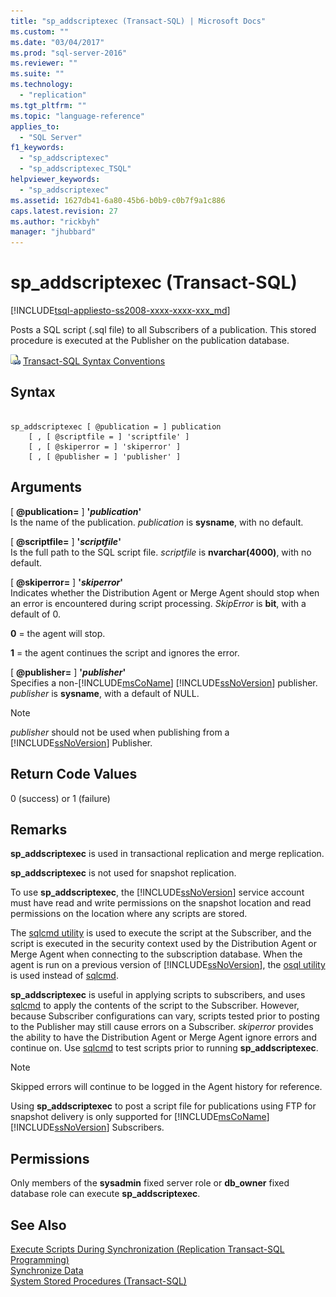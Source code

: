 ```yaml
---
title: "sp_addscriptexec (Transact-SQL) | Microsoft Docs"
ms.custom: ""
ms.date: "03/04/2017"
ms.prod: "sql-server-2016"
ms.reviewer: ""
ms.suite: ""
ms.technology: 
  - "replication"
ms.tgt_pltfrm: ""
ms.topic: "language-reference"
applies_to: 
  - "SQL Server"
f1_keywords: 
  - "sp_addscriptexec"
  - "sp_addscriptexec_TSQL"
helpviewer_keywords: 
  - "sp_addscriptexec"
ms.assetid: 1627db41-6a80-45b6-b0b9-c0b7f9a1c886
caps.latest.revision: 27
ms.author: "rickbyh"
manager: "jhubbard"
---
```

# sp_addscriptexec (Transact-SQL)
[!INCLUDE[tsql-appliesto-ss2008-xxxx-xxxx-xxx_md](../../../database-engine/configure/windows/includes/tsql-appliesto-ss2008-xxxx-xxxx-xxx-md.md)]

  Posts a SQL script (.sql file) to all Subscribers of a publication. This stored procedure is executed at the Publisher on the publication database.  
  
 ![Topic link icon](../../../database-engine/configure/windows/media/topic-link.gif "Topic link icon") [Transact-SQL Syntax Conventions](../../../t-sql/language-elements/transact-sql-syntax-conventions-transact-sql.md)  
  
## Syntax  
  
```  
  
sp_addscriptexec [ @publication = ] publication  
    [ , [ @scriptfile = ] 'scriptfile' ]  
    [ , [ @skiperror = ] 'skiperror' ]  
    [ , [ @publisher = ] 'publisher' ]  
```  
  
## Arguments  
 [ **@publication=** ] **'***publication***'**  
 Is the name of the publication. *publication* is **sysname**, with no default.  
  
 [ **@scriptfile=** ] **'***scriptfile***'**  
 Is the full path to the SQL script file. *scriptfile* is **nvarchar(4000)**, with no default.  
  
 [ **@skiperror=** ] **'***skiperror***'**  
 Indicates whether the Distribution Agent or Merge Agent should stop when an error is encountered during script processing. *SkipError* is **bit**, with a default of 0.  
  
 **0** = the agent will stop.  
  
 **1** = the agent continues the script and ignores the error.  
  
 [ **@publisher=** ] **'***publisher***'**  
 Specifies a non-[!INCLUDE[msCoName](../../../advanced-analytics/r-services/tutorials/includes/msconame-md.md)] [!INCLUDE[ssNoVersion](../../../advanced-analytics/r-services/includes/ssnoversion-md.md)] publisher. *publisher* is **sysname**, with a default of NULL.  
  
> [!NOTE]  
>  *publisher* should not be used when publishing from a [!INCLUDE[ssNoVersion](../../../advanced-analytics/r-services/includes/ssnoversion-md.md)] Publisher.  
  
## Return Code Values  
 0 (success) or 1 (failure)  
  
## Remarks  
 **sp_addscriptexec** is used in transactional replication and merge replication.  
  
 **sp_addscriptexec** is not used for snapshot replication.  
  
 To use **sp_addscriptexec**, the [!INCLUDE[ssNoVersion](../../../advanced-analytics/r-services/includes/ssnoversion-md.md)] service account must have read and write permissions on the snapshot location and read permissions on the location where any scripts are stored.  
  
 The [sqlcmd utility](../../../tools/sqlcmd-utility.md) is used to execute the script at the Subscriber, and the script is executed in the security context used by the Distribution Agent or Merge Agent when connecting to the subscription database. When the agent is run on a previous version of [!INCLUDE[ssNoVersion](../../../advanced-analytics/r-services/includes/ssnoversion-md.md)], the [osql utility](../../../tools/osql-utility.md) is used instead of [sqlcmd](../../../tools/sqlcmd-utility.md).  
  
 **sp_addscriptexec** is useful in applying scripts to subscribers, and uses [sqlcmd](../../../tools/sqlcmd-utility.md) to apply the contents of the script to the Subscriber. However, because Subscriber configurations can vary, scripts tested prior to posting to the Publisher may still cause errors on a Subscriber. *skiperror* provides the ability to have the Distribution Agent or Merge Agent ignore errors and continue on. Use [sqlcmd](../../../tools/sqlcmd-utility.md) to test scripts prior to running **sp_addscriptexec**.  
  
> [!NOTE]  
>  Skipped errors will continue to be logged in the Agent history for reference.  
  
 Using **sp_addscriptexec** to post a script file for publications using FTP for snapshot delivery is only supported for [!INCLUDE[msCoName](../../../advanced-analytics/r-services/tutorials/includes/msconame-md.md)] [!INCLUDE[ssNoVersion](../../../advanced-analytics/r-services/includes/ssnoversion-md.md)] Subscribers.  
  
## Permissions  
 Only members of the **sysadmin** fixed server role or **db_owner** fixed database role can execute **sp_addscriptexec**.  
  
## See Also  
 [Execute Scripts During Synchronization &#40;Replication Transact-SQL Programming&#41;](../../../relational-databases/replication/execute-scripts-during-synchronization-replication-transact-sql-programming.md)   
 [Synchronize Data](../../../relational-databases/replication/synchronize-data.md)   
 [System Stored Procedures &#40;Transact-SQL&#41;](../../../relational-databases/reference/system-stored-procedures/system-stored-procedures-transact-sql.md)  
  
  